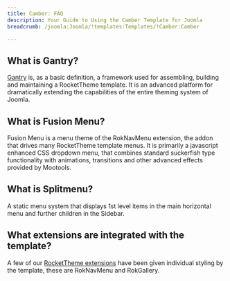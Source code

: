 ```yaml
---
title: Camber: FAQ
description: Your Guide to Using the Camber Template for Joomla
breadcrumb: /joomla:Joomla/!templates:Templates/!Camber:Camber

---
```


What is Gantry?
-----
[Gantry][gantry] is, as a basic definition, a framework used for assembling, building and maintaining a RocketTheme template. It is an advanced platform for dramatically extending the capabilities of the entire theming system of Joomla.

What is Fusion Menu?
-----
Fusion Menu is a menu theme of the RokNavMenu extension, the addon that drives many RocketTheme template menus. It is primarily a javascript enhanced CSS dropdown menu, that combines standard suckerfish type functionality with animations, transitions and other advanced effects provided by Mootools.

What is Splitmenu?
-----
A static menu system that displays 1st level items in the main horizontal menu and further children in the Sidebar.

What extensions are integrated with the template?
-----
A few of our [RocketTheme extensions][extensions] have been given individual styling by the template, these are RokNavMenu and RokGallery.

[gantry]: http://gantry.org/
[features]: http://demo.rockettheme.com/joomla-templates/camber/features
[font]: http://www.fontsquirrel.com/fonts/ubuntu
[forum]: http://www.rockettheme.com/forum/joomla-template-camber/
[dropdown]: http://demo.rockettheme.com/joomla-templates/camber/features/menu-options
[splitmenu]: http://demo.rockettheme.com/joomla-templates/camber/features/menu-options
[extensions]: http://demo.rockettheme.com/joomla-templates/camber/features/extensions